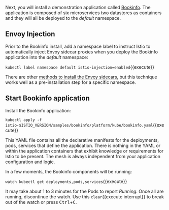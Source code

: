 Next, you will install a demonstration application called [Bookinfo](https://github.com/istio/istio/tree/master/samples/bookinfo). The application is composed of six microservices two datastores as containers and they will all be deployed to the _default_ namespace.

## Envoy Injection

Prior to the Bookinfo install, add a namespace label to instruct Istio to automatically inject Envoy sidecar proxies when you deploy the Bookinfo application into the _default_ namespace:

`kubectl label namespace default istio-injection=enabled`{{execute}}

There are other [methods to install the Envoy sidecars](https://istio.io/latest/docs/setup/additional-setup/sidecar-injection/), but this technique works well as a pre-installation step for a specific namespace.

## Start Bookinfo application

Install the Bookinfo application:

`kubectl apply -f istio-$ISTIO_VERSION/samples/bookinfo/platform/kube/bookinfo.yaml`{{execute}}

This YAML file contains all the declarative manifests for the deployments, pods, services that define the application. There is nothing in the YAML or within the application containers that exhibit knowledge or requirements for Istio to be present. The mesh is always independent from your application configuration and logic.

In a few moments, the Bookinfo components will be running:

`watch kubectl get deployments,pods,services`{{execute}}

It may take about 1 to 3 minutes for the Pods to report _Running_. Once all are running, discontinue the watch. Use this `clear`{{execute interrupt}} to break out of the watch or press <kbd>Ctrl</kbd>+<kbd>C</kbd>.
